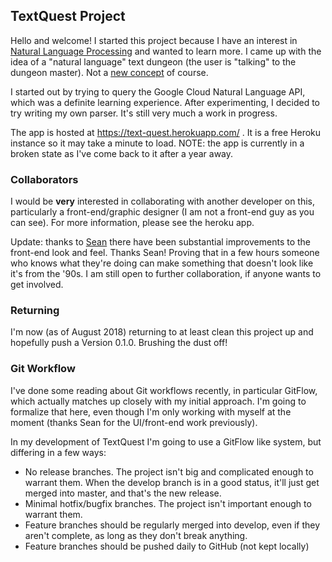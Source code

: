 ## TextQuest Project

Hello and welcome! I started this project because I have an interest in 
[Natural Language Processing](https://en.wikipedia.org/wiki/Natural_language_processing) and wanted to learn more. I
came up with the idea of a "natural language" text dungeon (the user is "talking" to the dungeon master). Not a [new
concept](https://en.wikipedia.org/wiki/Interactive_fiction#Natural_language_processing) of course.

I started out by trying to query the Google Cloud Natural Language API, which was a definite learning experience. After
experimenting, I decided to try writing my own parser. It's still very much a work in progress.

The app is hosted at https://text-quest.herokuapp.com/ . It is a free Heroku instance so it may take a minute to
load. NOTE: the app is currently in a broken state as I've come back to it after a year away.

### Collaborators

I would be **very** interested in collaborating with another developer on this, particularly a front-end/graphic
designer (I am not a front-end guy as you can see). For more information, please see the heroku app.

Update: thanks to [Sean](https://github.com/SeanMcP) there have been substantial improvements to the front-end look and feel. Thanks Sean! Proving that in a few hours someone who knows what they're doing can make something that doesn't look like it's from the '90s. I am still open to further collaboration, if anyone wants to get involved. 

### Returning

I'm now (as of August 2018) returning to at least clean this project up and hopefully push a Version 0.1.0. Brushing the dust off!

### Git Workflow

I've done some reading about Git workflows recently, in particular GitFlow, which actually matches up closely with my initial approach. I'm going to formalize that here, even though I'm only working with myself at the moment (thanks Sean for the UI/front-end work previously).

In my development of TextQuest I'm going to use a GitFlow like system, but differing in a few ways:
* No release branches. The project isn't big and complicated enough to warrant them. When the develop branch is in a good status, it'll just get merged into master, and that's the new release.
* Minimal hotfix/bugfix branches. The project isn't important enough to warrant them.
* Feature branches should be regularly merged into develop, even if they aren't complete, as long as they don't break anything.
* Feature branches should be pushed daily to GitHub (not kept locally)